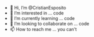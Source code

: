 - 👋 Hi, I’m @CristianEsposito
- 👀 I’m interested in ... code
- 🌱 I’m currently learning ... code
- 💞️ I’m looking to collaborate on ... code
- 📫 How to reach me ... you can't

<!---
CristianEsposito/CristianEsposito is a ✨ special ✨ repository because its `README.md` (this file) appears on your GitHub profile.
You can click the Preview link to take a look at your changes.
--->

